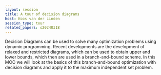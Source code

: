 ```yaml
---
layout: session
title: A tour of decision diagrams
host: Koos van der Linden
session_type: tour
related_papers: s20240318
---
```


Decision Diagrams can be used to solve many optimization problems using dynamic programming. Recent developments are the development of relaxed and restricted diagrams, which can be used to obtain upper and lower bounds, which then are used in a branch-and-bound scheme. In this MOO we will look at the basics of this branch-and-bound optimization with decision diagrams and apply it to the maximum independent set problem.